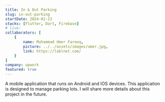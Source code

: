 ```yaml
---
title: In & Out Parking
slug: in-out-parking
startDate: 2024-02-23
stacks: [Flutter, Dart, Firebase]
# live: 
collaborators: [
    {
        name: Muhammad Umer Farooq,
        picture: ../../assets/images/umer.jpg,
        link: https://lablnet.com/
    }
]
company: upwork
featured: true
---
```


A mobile application that runs on Android and IOS devices. This application is designed to manage parking lots. I will share more details about this project in the future. 
